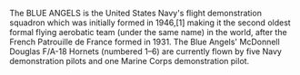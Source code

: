 The BLUE ANGELS is the United States Navy's flight demonstration squadron which was initially formed in 1946,[1] making it the second oldest formal flying aerobatic team (under the same name) in the world, after the French Patrouille de France formed in 1931. The Blue Angels' McDonnell Douglas F/A-18 Hornets (numbered 1–6) are currently flown by five Navy demonstration pilots and one Marine Corps demonstration pilot.
